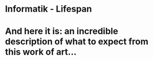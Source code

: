 # Informatik - Lifespan 

# And here it is: an incredible description of what to expect from this work of art...
